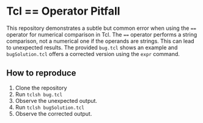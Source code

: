 # Tcl == Operator Pitfall
This repository demonstrates a subtle but common error when using the `==` operator for numerical comparison in Tcl.  The `==` operator performs a string comparison, not a numerical one if the operands are strings. This can lead to unexpected results. The provided `bug.tcl` shows an example and `bugSolution.tcl` offers a corrected version using the `expr` command.

## How to reproduce
1.  Clone the repository
2.  Run `tclsh bug.tcl`
3.  Observe the unexpected output.
4.  Run `tclsh bugSolution.tcl`
5.  Observe the corrected output.